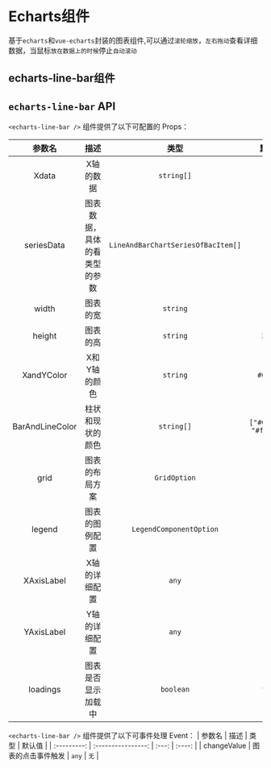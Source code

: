 # Echarts组件

基于`echarts`和`vue-echarts`封装的图表组件,可以通过`滚轮缩放`，`左右拖动`查看详细数据，当鼠标`放在数据上的时候`停止`自动滚动`

## echarts-line-bar组件

<demo src="../components/Echarts/Echarts-line-bar.vue"></demo>

## `echarts-line-bar` API

`<echarts-line-bar />` 组件提供了以下可配置的 Props：


|     参数名      |             描述             |                类型                |          默认值          |
| :-------------: | :--------------------------: | :--------------------------------: | :----------------------: |
|      Xdata      |          X轴的数据           |             `string[]`             |           `无`           |
|   seriesData    | 图表数据，具体的看类型的参数 | `LineAndBarChartSeriesOfBacItem[]` |           `[]`           |
|      width      |           图表的宽           |              `string`              |          `100%`          |
|     height      |           图表的高           |              `string`              |         `200px`          |
|   XandYColor    |         X和Y轴的颜色         |              `string`              |        `#00DAF0`         |
| BarAndLineColor |       柱状和现状的颜色       |             `string[]`             | `["#08E0A1", "#fc947e"]` |
|      grid       |        图表的布局方案        |            `GridOption`            |           `无`           |
|     legend      |        图表的图例配置        |      `LegendComponentOption`       |           `无`           |
|   XAxisLabel    |        X轴的详细配置         |               `any`                |           `无`           |
|   YAxisLabel    |        Y轴的详细配置         |               `any`                |           `无`           |
|    loadings     |      图表是否显示加载中      |             `boolean`              |         `false`          |


`<echarts-line-bar />` 组件提供了以下可事件处理 Event：
|   参数名    |        描述        | 类型  | 默认值 |
| :---------: | :----------------: | :---: | :----: |
| changeValue | 图表的点击事件触发 | `any` |  `无`  |

